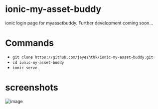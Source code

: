 # ionic-my-asset-buddy
ionic login page for myassetbuddy. Further development coming soon...

# Commands
- `git clone https://github.com/jayeshthk/ionic-my-asset-buddy.git`
- `cd ionic-my-asset-buddy`
-  `ionic serve `

# screenshots 
![image](https://github.com/jayeshthk/ionic-my-asset-buddy/assets/56386987/2238e5d9-fc0d-477c-9d86-c67c70138ab4)

